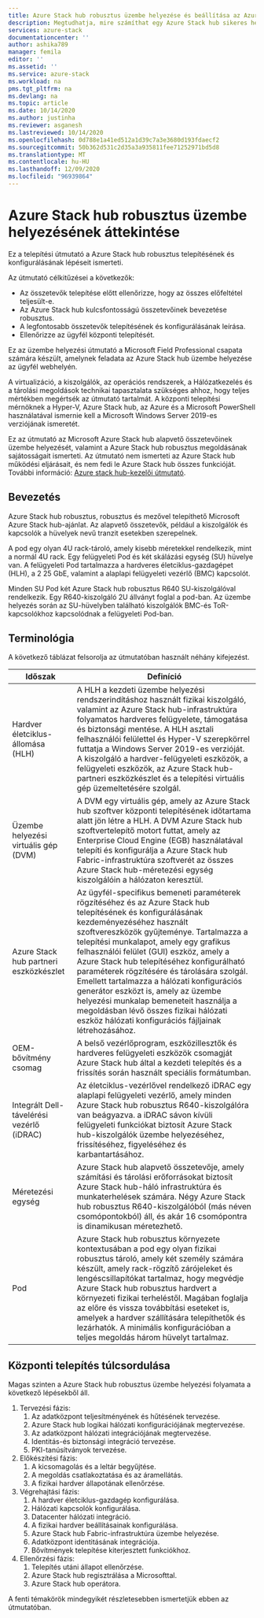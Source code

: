 ```yaml
---
title: Azure Stack hub robusztus üzembe helyezése és beállítása az Azure Stack hub Hardware Lifecycle Host (HLH) felügyeleti kiszolgáló számára | Microsoft Docs
description: Megtudhatja, mire számíthat egy Azure Stack hub sikeres helyszíni üzembe helyezéséhez, a tervezéstől a telepítést követően.
services: azure-stack
documentationcenter: ''
author: ashika789
manager: femila
editor: ''
ms.assetid: ''
ms.service: azure-stack
ms.workload: na
pms.tgt_pltfrm: na
ms.devlang: na
ms.topic: article
ms.date: 10/14/2020
ms.author: justinha
ms.reviewer: asganesh
ms.lastreviewed: 10/14/2020
ms.openlocfilehash: 0d788e1a41ed512a1d39c7a3e3680d193fdaecf2
ms.sourcegitcommit: 50b362d531c2d35a3a935811fee71252971bd5d8
ms.translationtype: MT
ms.contentlocale: hu-HU
ms.lasthandoff: 12/09/2020
ms.locfileid: "96939864"
---
```

# <a name="azure-stack-hub-ruggedized-deployment-overview"></a>Azure Stack hub robusztus üzembe helyezésének áttekintése

Ez a telepítési útmutató a Azure Stack hub robusztus telepítésének és konfigurálásának lépéseit ismerteti. 

Az útmutató célkitűzései a következők:

- Az összetevők telepítése előtt ellenőrizze, hogy az összes előfeltétel teljesült-e.
- Az Azure Stack hub kulcsfontosságú összetevőinek bevezetése robusztus.
- A legfontosabb összetevők telepítésének és konfigurálásának leírása.
- Ellenőrizze az ügyfél központi telepítését.

Ez az üzembe helyezési útmutató a Microsoft Field Professional csapata számára készült, amelynek feladata az Azure Stack hub üzembe helyezése az ügyfél webhelyén.

A virtualizáció, a kiszolgálók, az operációs rendszerek, a Hálózatkezelés és a tárolási megoldások technikai tapasztalata szükséges ahhoz, hogy teljes mértékben megértsék az útmutató tartalmát. A központi telepítési mérnöknek a Hyper-V, Azure Stack hub, az Azure és a Microsoft PowerShell használatával ismernie kell a Microsoft Windows Server 2019-es verziójának ismeretét.

Ez az útmutató az Microsoft Azure Stack hub alapvető összetevőinek üzembe helyezését, valamint a Azure Stack hub robusztus megoldásának sajátosságait ismerteti. Az útmutató nem ismerteti az Azure Stack hub működési eljárásait, és nem fedi le Azure Stack hub összes funkcióját. További információ: [Azure stack hub-kezelői útmutató](https://docs.microsoft.com/azure-stack/operator/).

## <a name="introduction"></a>Bevezetés

Azure Stack hub robusztus, robusztus és mezővel telepíthető Microsoft Azure Stack hub-ajánlat. Az alapvető összetevők, például a kiszolgálók és kapcsolók a hüvelyek nevű tranzit esetekben szerepelnek.

A pod egy olyan 4U rack-tároló, amely kisebb méretekkel rendelkezik, mint a normál 4U rack. Egy felügyeleti Pod és két skálázási egység (SU) hüvelye van. A felügyeleti Pod tartalmazza a hardveres életciklus-gazdagépet (HLH), a 2 25 GbE, valamint a alaplapi felügyeleti vezérlő (BMC) kapcsolót.

Minden SU Pod két Azure Stack hub robusztus R640 SU-kiszolgálóval rendelkezik. Egy R640-kiszolgáló 2U állványt foglal a pod-ban. Az üzembe helyezés során az SU-hüvelyben található kiszolgálók BMC-és ToR-kapcsolókhoz kapcsolódnak a felügyeleti Pod-ban.

## <a name="terminology"></a>Terminológia

A következő táblázat felsorolja az útmutatóban használt néhány kifejezést.

|Időszak   | Definíció |
|-------|------------|
|Hardver életciklus-állomása (HLH)| A HLH a kezdeti üzembe helyezési rendszerindításhoz használt fizikai kiszolgáló, valamint az Azure Stack hub-infrastruktúra folyamatos hardveres felügyelete, támogatása és biztonsági mentése. A HLH asztali felhasználói felülettel és Hyper-V szerepkörrel futtatja a Windows Server 2019-es verzióját. A kiszolgáló a hardver-felügyeleti eszközök, a felügyeleti eszközök, az Azure Stack hub-partneri eszközkészlet és a telepítési virtuális gép üzemeltetésére szolgál. |
|Üzembe helyezési virtuális gép (DVM)|  A DVM egy virtuális gép, amely az Azure Stack hub szoftver központi telepítésének időtartama alatt jön létre a HLH. A DVM Azure Stack hub szoftvertelepítő motort futtat, amely az Enterprise Cloud Engine (EGB) használatával telepíti és konfigurálja a Azure Stack hub Fabric-infrastruktúra szoftverét az összes Azure Stack hub-méretezési egység kiszolgálóin a hálózaton keresztül.|
|Azure Stack hub partneri eszközkészlet|   Az ügyfél-specifikus bemeneti paraméterek rögzítéséhez és az Azure Stack hub telepítésének és konfigurálásának kezdeményezéséhez használt szoftvereszközök gyűjteménye. Tartalmazza a telepítési munkalapot, amely egy grafikus felhasználói felület (GUI) eszköz, amely a Azure Stack hub telepítéséhez konfigurálható paraméterek rögzítésére és tárolására szolgál. Emellett tartalmazza a hálózati konfigurációs generátor eszközt is, amely az üzembe helyezési munkalap bemeneteit használja a megoldásban lévő összes fizikai hálózati eszköz hálózati konfigurációs fájljainak létrehozásához.|
|OEM-bővítmény csomag  |A belső vezérlőprogram, eszközillesztők és hardveres felügyeleti eszközök csomagját Azure Stack hub által a kezdeti telepítés és a frissítés során használt speciális formátumban.|
|Integrált Dell-távelérési vezérlő (iDRAC)|  Az életciklus-vezérlővel rendelkező iDRAC egy alaplapi felügyeleti vezérlő, amely minden Azure Stack hub robusztus R640-kiszolgálóra van beágyazva. a iDRAC sávon kívüli felügyeleti funkciókat biztosít Azure Stack hub-kiszolgálók üzembe helyezéséhez, frissítéséhez, figyeléséhez és karbantartásához.|
|Méretezési egység |Azure Stack hub alapvető összetevője, amely számítási és tárolási erőforrásokat biztosít Azure Stack hub-háló infrastruktúra és munkaterhelések számára. Négy Azure Stack hub robusztus R640-kiszolgálóból (más néven csomópontokból) áll, és akár 16 csomópontra is dinamikusan méretezhető.|
|Pod    |Azure Stack hub robusztus környezete kontextusában a pod egy olyan fizikai robusztus tároló, amely két személy számára készült, amely rack-rögzítő zárójeleket és lengéscsillapítókat tartalmaz, hogy megvédje Azure Stack hub robusztus hardvert a környezeti fizikai terheléstől. Magában foglalja az előre és vissza továbbítási eseteket is, amelyek a hardver szállítására telepíthetők és lezárhatók. A minimális konfigurációban a teljes megoldás három hüvelyt tartalmaz.|


## <a name="deployment-overflow"></a>Központi telepítés túlcsordulása

Magas szinten a Azure Stack hub robusztus üzembe helyezési folyamata a következő lépésekből áll.

1. Tervezési fázis:
   1. Az adatközpont teljesítményének és hűtésének tervezése.
   1. Azure Stack hub logikai hálózati konfigurációjának megtervezése.
   1. Az adatközpont hálózati integrációjának megtervezése.
   1. Identitás-és biztonsági integráció tervezése.
   1. PKI-tanúsítványok tervezése.
1. Előkészítési fázis:
   1. A kicsomagolás és a leltár begyűjtése.
   1. A megoldás csatlakoztatása és az áramellátás.
   1. A fizikai hardver állapotának ellenőrzése.
1. Végrehajtási fázis:
   1. A hardver életciklus-gazdagép konfigurálása.
   1. Hálózati kapcsolók konfigurálása.
   1. Datacenter hálózati integráció.
   1. A fizikai hardver beállításainak konfigurálása.
   1. Azure Stack hub Fabric-infrastruktúra üzembe helyezése.
   1. Adatközpont identitásának integrációja.
   1. Bővítmények telepítése kiterjesztett funkciókhoz.
1. Ellenőrzési fázis:
   1. Telepítés utáni állapot ellenőrzése.
   1. Azure Stack hub regisztrálása a Microsofttal.
   1. Azure Stack hub operátora.
   
A fenti témakörök mindegyikét részletesebben ismertetjük ebben az útmutatóban.
